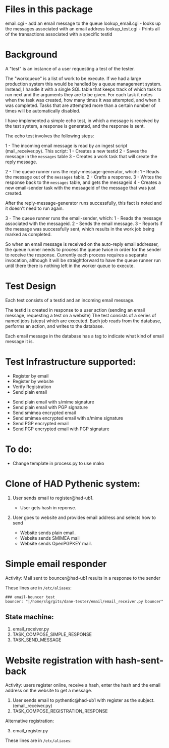 Files in this package
=====================

email.cgi - add an email message to the queue
lookup_email.cgi - looks up the messages associated with an email address
lookup_test.cgi - Prints all of the transactions associated with a specific testid 

Background
==========

A "test" is an instance of a user requesting a test of the tester.

The "workqueue" is a list of work to be execute. If we had a large
production system this would be handled by a queue management
system. Instead, I handle it with a single SQL table that keeps track
of which task to run next and the arguments they are to be
given. For each task it notes when the task was created, how many
times it was attempted, and when it was completed. Tasks that are
attempted more than a certain number of times will be automatically
disabled.

I have implemented a simple echo test, in which a message is received
by the test system, a response is generated, and the response is sent.

The echo test involves the following steps:

1 - The incoming email message is read by an ingest script (mail_receiver.py). This script:
    1 - Creates a new testid
    2 - Saves the message in the `messages` table
    3 - Creates a work task that will create the reply message.

2 - The queue runner runs the reply-message-generator, which:
    1 - Reads the message out of the `messages` table.
    2 - Crafts a response.
    3 - Writes the response back to the `messages` table, and gets the messageid
    4 - Creates a new email-sender task with the messageid of the
        message that was just created.

   After the reply-message-generator runs successfully, this fact is
   noted and it doesn't need to run again. 

3 - The queue runner runs the email-sender, which:
    1 - Reads the message associated with the messageid.
    2 - Sends the email message.
    3 - Reports if the message was successfully sent, which results in
        the work job being marked as completed.

So when an email message is received on the auto-reply email
addresser, the queue runner needs to process the queue 
twice in order for the sender to receive the response. Currently each
process requires a separate invocation, although it will be
straightforward to have the queue runner run until there there is
nothing left in the worker queue to execute.

Test Design
===========

Each test consists of a testid and an incoming email message.

The testid is created in response to a user action (sending an email
message, requesting a test on a website) The test consists of a series
of named jobs (steps) which are executed.  Each job reads from the
database, performs an action, and writes to the database.

Each email message in the database has a tag to indicate what kind of
email message it is.


Test Infrastructure supported:
==============================
+ Register by email
+ Register by website
+ Verify Registration
+ Send plain email
- Send plain email with s/mime signature
- Send plain email with PGP signature
- Send smimea encrypted email 
- Send smimea encrypted email with s/mime signature
- Send PGP encrypted email
- Send PGP encrypted email with PGP signature


To do:
======
- Change template in process.py to use mako

Clone of HAD Pythenic system:
================================
1. User sends email to register@had-ub1.
   - User gets hash in reponse.

2. User goes to website and provides email address and selects how to send
   - Website sends plain email.
   - Website sends SMIMEA mail
   - Website sends OpenPGPKEY mail.


Simple email responder
======================
Activity: Mail sent to bouncer@had-ub1 results in a response to the sender

These lines are in `/etc/aliases`:

    ### email-bouncer test 
    bouncer: "|/home/slg/gits/dane-tester/email/email_receiver.py bouncer"

State machine:
--------------
1. email_receiver.py 
2. TASK_COMPOSE_SIMPLE_RESPONSE
3. TASK_SEND_MESSAGE


Website registration with hash-sent-back
========================================
Activity: users register online, receive a hash, enter the hash and the email address on the website to get a message.

1. User sends email to pythentic@had-ub1 with register as the subject.  (email_receiver.py)
2. TASK_COMPOSE_REGISTRATION_RESPONSE

Alternative registration:

3. email_register.py <emailaddress>



These lines are in `/etc/aliases`:

